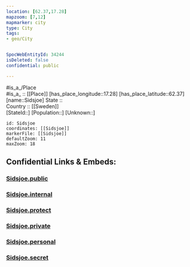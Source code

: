 ```yaml
---
location: [62.37,17.28] 
mapzoom: [7,12] 
mapmarker: city 
type: City
tags:
- geo/City


SpocWebEntityId: 34244
isDeleted: false
confidential: public

---
```

#is_a_/Place  
#is_a_ :: [[Place]] 
[has_place_longitude::17.28] 
[has_place_latitude::62.37] 
[name::Sidsjoe] 
State ::  
Country :: [[Sweden]]  
[StateId::] 
[Population::] 
[Unknown::] 


```leaflet
id: Sidsjoe
coordinates: [[Sidsjoe]] 
markerFile: [[Sidsjoe]] 
defaultZoom: 11 
maxZoom: 18
```


## Confidential Links & Embeds: 

### [Sidsjoe.public](/_public/\Earth\Continent\Europe\Europe~North\Sweden\Provinces~Sweden\Västernorrland\CitySidsjoe.public.md) 

### [Sidsjoe.internal](/_internal/\Earth\Continent\Europe\Europe~North\Sweden\Provinces~Sweden\Västernorrland\CitySidsjoe.internal.md) 

### [Sidsjoe.protect](/_protect/\Earth\Continent\Europe\Europe~North\Sweden\Provinces~Sweden\Västernorrland\CitySidsjoe.protect.md) 

### [Sidsjoe.private](/_private/\Earth\Continent\Europe\Europe~North\Sweden\Provinces~Sweden\Västernorrland\CitySidsjoe.private.md) 

### [Sidsjoe.personal](/_personal/\Earth\Continent\Europe\Europe~North\Sweden\Provinces~Sweden\Västernorrland\CitySidsjoe.personal.md) 

### [Sidsjoe.secret](/_secret/\Earth\Continent\Europe\Europe~North\Sweden\Provinces~Sweden\Västernorrland\CitySidsjoe.secret.md)

